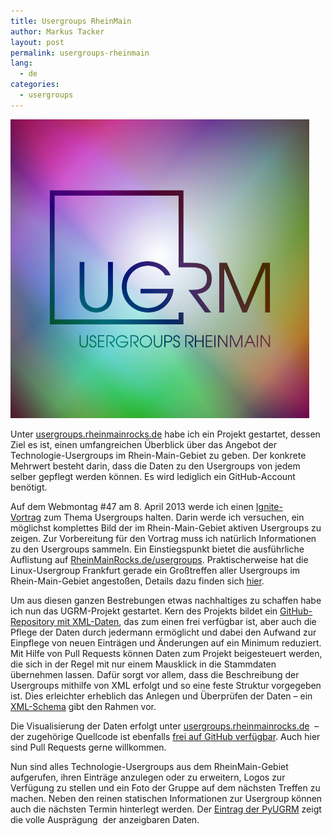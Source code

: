 ```yaml
---
title: Usergroups RheinMain
author: Markus Tacker
layout: post
permalink: usergroups-rheinmain
lang:
  - de
categories:
  - usergroups
---
```

[<img class="alignnone size-full wp-image-384" alt="visual" src="/uploads/2013/01/visual.jpg" width="478" />][1]

Unter [usergroups.rheinmainrocks.de][1] habe ich ein Projekt gestartet, dessen Ziel es ist, einen umfangreichen Überblick über das Angebot der Technologie-Usergroups im Rhein-Main-Gebiet zu geben. Der konkrete Mehrwert besteht darin, dass die Daten zu den Usergroups von jedem selber gepflegt werden können. Es wird lediglich ein GitHub-Account benötigt.

<!--more-->

Auf dem Webmontag #47 am 8. April 2013 werde ich einen [Ignite-Vortrag][2] zum Thema Usergroups halten. Darin werde ich versuchen, ein möglichst komplettes Bild der im Rhein-Main-Gebiet aktiven Usergroups zu zeigen. Zur Vorbereitung für den Vortrag muss ich natürlich Informationen zu den Usergroups sammeln. Ein Einstiegspunkt bietet die ausführliche Auflistung auf [RheinMainRocks.de/usergroups][3]. Praktischerweise hat die Linux-Usergroup Frankfurt gerade ein Großtreffen aller Usergroups im Rhein-Main-Gebiet angestoßen, Details dazu finden sich [hier][4].

Um aus diesen ganzen Bestrebungen etwas nachhaltiges zu schaffen habe ich nun das UGRM-Projekt gestartet. Kern des Projekts bildet ein [GitHub-Repository mit XML-Daten][5], das zum einen frei verfügbar ist, aber auch die Pflege der Daten durch jedermann ermöglicht und dabei den Aufwand zur Einpflege von neuen Einträgen und Änderungen auf ein Minimum reduziert. Mit Hilfe von Pull Requests können Daten zum Projekt beigesteuert werden, die sich in der Regel mit nur einem Mausklick in die Stammdaten übernehmen lassen. Dafür sorgt vor allem, dass die Beschreibung der Usergroups mithilfe von XML erfolgt und so eine feste Struktur vorgegeben ist. Dies erleichter erheblich das Anlegen und Überprüfen der Daten – ein [XML-Schema][6] gibt den Rahmen vor.

Die Visualisierung der Daten erfolgt unter [usergroups.rheinmainrocks.de][1]  – der zugehörige Quellcode ist ebenfalls [frei auf GitHub verfügbar][7]. Auch hier sind Pull Requests gerne willkommen.

Nun sind alles Technologie-Usergroups aus dem RheinMain-Gebiet aufgerufen, ihren Einträge anzulegen oder zu erweitern, Logos zur Verfügung zu stellen und ein Foto der Gruppe auf dem nächsten Treffen zu machen. Neben den reinen statischen Informationen zur Usergroup können auch die nächsten Termin hinterlegt werden. Der [Eintrag der PyUGRM][8] zeigt die volle Ausprägung  der anzeigbaren Daten.

 [1]: http://usergroups.rheinmainrocks.de/
 [2]: http://en.wikipedia.org/wiki/Ignite_(event)
 [3]: http://RheinMainRocks.de/usergroups
 [4]: http://www.lug-frankfurt.de/FrUsKon
 [5]: https://github.com/tacker/ugrm-data
 [6]: https://github.com/tacker/ugrm-data/blob/master/xsd/usergroup.xsd
 [7]: https://github.com/tacker/ugrm
 [8]: http://usergroups.rheinmainrocks.de/usergroup/pyugrm
